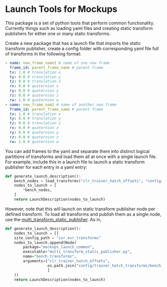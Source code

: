 # Launch Tools for Mockups

This package is a set of python tools that perform common functionality.
Currently things such as loading yaml files and creating static transform publishers for either one or many static transforms.

Create a new package that has a launch file that imports the static transform publisher, create a config folder with corresponding yaml file full of transforms in the following format:

```yaml
- name: new_frame_name1 # name of one new frame
  frame_id: parent_frame_name # parent frame
  tx: 1.0 # translation x
  ty: 0.0 # translation y
  tz: 0.0 # translation z
  rx: 0.0 # quaternion x
  ry: 0.0 # quaternion y
  rz: 0.0 # quaternion z
  rw: 1.0 # quaternion w
- name: new_frame_nam2 # name of another new frame
  frame_id: parent_frame_name # parent frame
  tx: 1.0 # translation x
  ty: 0.0 # translation y
  tz: 0.0 # translation z
  rx: 0.0 # quaternion x
  ry: 0.0 # quaternion y
  rz: 0.0 # quaternion z
  rw: 1.0 # quaternion w
```

You can add frames to the yaml and separate them into distinct logical partitions of transforms and load them all at once with a single launch file.
For example, include this in a launch file to launch a static transform publisher for each entry in a yaml entry:

```python
def generate_launch_description():
    bench_nodes = load_transforms("clr_trainer_hatch_offsets", "config/trainer_hatch_transforms/bench_transforms.yaml")
    nodes_to_launch = [
        *bench_nodes,
    ]
    return LaunchDescription(nodes_to_launch)
```

However, note that this will launch on static transform publisher node per defined transform.
To load all transforms and publish them as a single node, use the [multi_transform_static_publisher](scripts/multi_transform_static_publisher.py).
As in,

```python
def generate_launch_description():
    nodes_to_launch = []
    site_config_path = "ivr_evr_transforms"
    nodes_to_launch.append(Node(
        package="mockups_launch_common",
        executable="multi_transform_static_publisher.py",
        name="bench_transforms",
        arguments=["clr_trainer_hatch_offsets",
                   os.path.join("config/trainer_hatch_transforms/bench_transforms.yaml"),
                   ]
    ))
    return LaunchDescription(nodes_to_launch)
```
